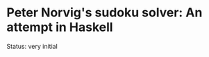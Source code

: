 Peter Norvig's sudoku solver: An attempt in Haskell
===================================================

Status: very initial

